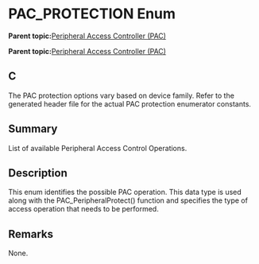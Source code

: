 # PAC\_PROTECTION Enum

**Parent topic:**[Peripheral Access Controller \(PAC\)](GUID-A41A49A1-F4C5-4355-8F72-3471A2AFF354.md)

**Parent topic:**[Peripheral Access Controller \(PAC\)](GUID-7E4EED23-C76D-41B4-A9CA-E9B641752E55.md)

## C

The PAC protection options vary based on device family. Refer to the generated header file for the actual PAC protection enumerator constants.

## Summary

List of available Peripheral Access Control Operations.

## Description

This enum identifies the possible PAC operation. This data type is used along with the PAC\_PeripheralProtect\(\) function and specifies the type of access operation that needs to be performed.

## Remarks

None.

